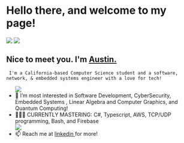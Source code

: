 <h1><b> Hello there, and welcome to my page! </b></h1>
         <img align="center" src="https://github-readme-stats.vercel.app/api?username=austinhutchen&show_icons=true&theme=gruvbox&include_all_commits=false"/> 
 <img align = "center" src= "https://github-readme-streak-stats.herokuapp.com/?user=austinhutchen&theme=highcontrast&hide_border=false"/>

  <b><h2> Nice to meet you. I'm <a href="https://austinhutchen.github.io/austinscode/"> Austin. </a></h2> </b>
         
     I'm a California-based Computer Science student and a software, network, & embedded systems engineer with a love for tech!
       
<ul>
       <img align="center" src="https://github-readme-stats.vercel.app/api/top-langs/?username=austinhutchen&hide_progress=true&langs_count=12&theme=react&hide=cmake,css,html,Objective-C++"/> 
  <li>👀 I’m most interested in Software Development, CyberSecurity, Embedded Systems , Linear Algebra and Computer Graphics, and Quantum Computing! </li>


  <li> 👨🏽‍🏫 CURRENTLY MASTERING: C#, Typescript, AWS, TCP/UDP programming, Bash, and Firebase</li>
<!---
austinhutchen/austinhutchen is a ✨ special ✨ repository because its `README.md` (this file) appears on your GitHub profile.
You can click the Preview link to take a look at your changes.
--->
<img align="center"src ="https://spotify-github-profile.vercel.app/api/view.svg?uid=bdjhss-265&redirect=true][https://spotify-github-profile.vercel.app/api/view.svg?uid=bdjhss-265&cover_image=true&theme=default&show_offline=true&background_color=121212&interchange=true)]"/>


<li> 📫 Reach me at <a href= "https://www.linkedin.com/in/austin-hutchen-15440a1b2" /> linkedin  </a> for more! </li>
</ul>
